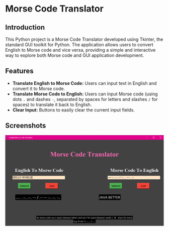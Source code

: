 # Morse Code Translator

## Introduction

This Python project is a Morse Code Translator developed using Tkinter, the standard GUI toolkit for Python. The application allows users to convert English to Morse code and vice versa, providing a simple and interactive way to explore both Morse code and GUI application development.

## Features

- **Translate English to Morse Code:** Users can input text in English and convert it to Morse code.
- **Translate Morse Code to English:** Users can input Morse code (using dots `.` and dashes `-`, separated by spaces for letters and slashes `/` for spaces) to translate it back to English.
- **Clear Input:** Buttons to easily clear the current input fields.

## Screenshots
<img src="assets/output.png">
